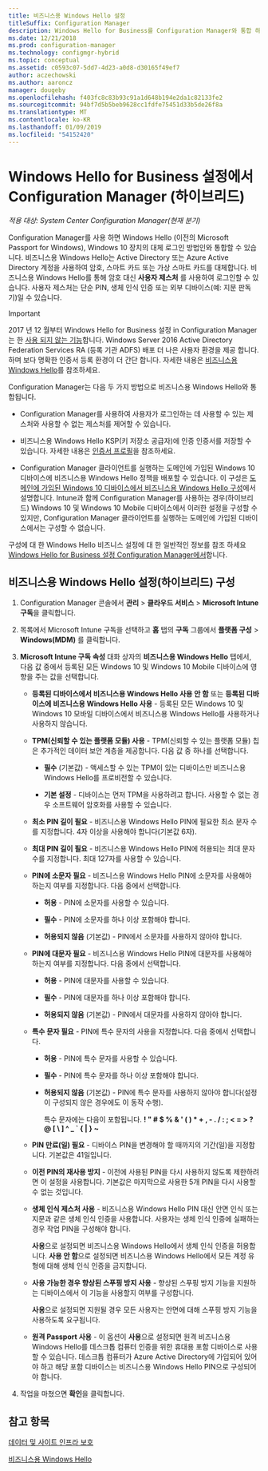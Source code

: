 ```yaml
---
title: 비즈니스용 Windows Hello 설정
titleSuffix: Configuration Manager
description: Windows Hello for Business를 Configuration Manager와 통합 하는 방법에 알아봅니다.
ms.date: 12/21/2018
ms.prod: configuration-manager
ms.technology: configmgr-hybrid
ms.topic: conceptual
ms.assetid: c0593c07-5dd7-4d23-a0d8-d30165f49ef7
author: aczechowski
ms.author: aaroncz
manager: dougeby
ms.openlocfilehash: f403fc8c83b93c91a1d648b194e2da1c82133fe2
ms.sourcegitcommit: 94bf7d5b5beb9628cc1fdfe75451d33b5de26f8a
ms.translationtype: MT
ms.contentlocale: ko-KR
ms.lasthandoff: 01/09/2019
ms.locfileid: "54152420"
---
```

# <a name="windows-hello-for-business-settings-in-configuration-manager-hybrid"></a>Windows Hello for Business 설정에서 Configuration Manager (하이브리드)

*적용 대상: System Center Configuration Manager(현재 분기)*

Configuration Manager를 사용 하면 Windows Hello (이전의 Microsoft Passport for Windows), Windows 10 장치의 대체 로그인 방법인와 통합할 수 있습니다. 비즈니스용 Windows Hello는 Active Directory 또는 Azure Active Directory 계정을 사용하여 암호, 스마트 카드 또는 가상 스마트 카드를 대체합니다. 비즈니스용 Windows Hello를 통해 암호 대신 **사용자 제스처** 를 사용하여 로그인할 수 있습니다. 사용자 제스처는 단순 PIN, 생체 인식 인증 또는 외부 디바이스(예: 지문 판독기)일 수 있습니다.  

> [!Important]  
> 2017 년 12 월부터 Windows Hello for Business 설정 in Configuration Manager는 한 [사용 되지 않는 기능](/sccm/core/plan-design/changes/deprecated/removed-and-deprecated-cmfeatures)합니다. Windows Server 2016 Active Directory Federation Services RA (등록 기관 ADFS) 배포 더 나은 사용자 환경을 제공 합니다. 하며 보다 명확한 인증서 등록 환경이 더 간단 합니다. 자세한 내용은 [비즈니스용 Windows Hello](https://docs.microsoft.com/windows/access-protection/hello-for-business/hello-identity-verification)를 참조하세요.  


Configuration Manager는 다음 두 가지 방법으로 비즈니스용 Windows Hello와 통합됩니다.  

- Configuration Manager를 사용하여 사용자가 로그인하는 데 사용할 수 있는 제스처와 사용할 수 없는 제스처를 제어할 수 있습니다.  

- 비즈니스용 Windows Hello KSP(키 저장소 공급자)에 인증 인증서를 저장할 수 있습니다. 자세한 내용은 [인증서 프로필](create-pfx-certificate-profiles.md)을 참조하세요.  

- Configuration Manager 클라이언트를 실행하는 도메인에 가입된 Windows 10 디바이스에 비즈니스용 Windows Hello 정책을 배포할 수 있습니다. 이 구성은 [도메인에 가입된 Windows 10 디바이스에서 비즈니스용 Windows Hello 구성](/sccm/protect/deploy-use/windows-hello-for-business-settings#configure-windows-hello-for-business-on-domain-joined-windows-10-devices)에서 설명합니다. Intune과 함께 Configuration Manager를 사용하는 경우(하이브리드) Windows 10 및 Windows 10 Mobile 디바이스에서 이러한 설정을 구성할 수 있지만, Configuration Manager 클라이언트를 실행하는 도메인에 가입된 디바이스에서는 구성할 수 없습니다.   

구성에 대 한 Windows Hello 비즈니스 설정에 대 한 일반적인 정보를 참조 하세요 [Windows Hello for Business 설정 Configuration Manager에서](/sccm/protect/deploy-use/windows-hello-for-business-settings)합니다.



## <a name="configure-windows-hello-for-business-settings-hybrid"></a>비즈니스용 Windows Hello 설정(하이브리드) 구성  

1. Configuration Manager 콘솔에서 **관리** > **클라우드 서비스** > **Microsoft Intune 구독**을 클릭합니다.  

2. 목록에서 Microsoft Intune 구독을 선택하고 **홈** 탭의 **구독** 그룹에서 **플랫폼 구성** > **Windows(MDM)** 를 클릭합니다.  

3. **Microsoft Intune 구독 속성** 대화 상자의 **비즈니스용 Windows Hello** 탭에서, 다음 값 중에서 등록된 모든 Windows 10 및 Windows 10 Mobile 디바이스에 영향을 주는 값을 선택합니다.  

   - **등록된 디바이스에서 비즈니스용 Windows Hello 사용 안 함** 또는 **등록된 디바이스에 비즈니스용 Windows Hello 사용** - 등록된 모든 Windows 10 및 Windows 10 모바일 디바이스에서 비즈니스용 Windows Hello를 사용하거나 사용하지 않습니다.  

   - **TPM(신뢰할 수 있는 플랫폼 모듈) 사용** - TPM(신뢰할 수 있는 플랫폼 모듈) 칩은 추가적인 데이터 보안 계층을 제공합니다. 다음 값 중 하나를 선택합니다.  

     -   **필수** (기본값) - 액세스할 수 있는 TPM이 있는 디바이스만 비즈니스용 Windows Hello를 프로비전할 수 있습니다.  

     -   **기본 설정** - 디바이스는 먼저 TPM을 사용하려고 합니다. 사용할 수 없는 경우 소프트웨어 암호화를 사용할 수 있습니다.  

   - **최소 PIN 길이 필요** - 비즈니스용 Windows Hello PIN에 필요한 최소 문자 수를 지정합니다. 4자 이상을 사용해야 합니다(기본값 6자).  

   - **최대 PIN 길이 필요** - 비즈니스용 Windows Hello PIN에 허용되는 최대 문자 수를 지정합니다. 최대 127자를 사용할 수 있습니다.  

   - **PIN에 소문자 필요** - 비즈니스용 Windows Hello PIN에 소문자를 사용해야 하는지 여부를 지정합니다. 다음 중에서 선택합니다.  

     -   **허용** - PIN에 소문자를 사용할 수 있습니다.  

     -   **필수** - PIN에 소문자를 하나 이상 포함해야 합니다.  

     -   **허용되지 않음** (기본값) - PIN에서 소문자를 사용하지 않아야 합니다.  

   - **PIN에 대문자 필요** - 비즈니스용 Windows Hello PIN에 대문자를 사용해야 하는지 여부를 지정합니다. 다음 중에서 선택합니다.  

     -   **허용** - PIN에 대문자를 사용할 수 있습니다.  

     -   **필수** - PIN에 대문자를 하나 이상 포함해야 합니다.  

     -   **허용되지 않음** (기본값) - PIN에서 대문자를 사용하지 않아야 합니다.  

   - **특수 문자 필요** - PIN에 특수 문자의 사용을 지정합니다. 다음 중에서 선택합니다.  

     - **허용** - PIN에 특수 문자를 사용할 수 있습니다.  

     - **필수** - PIN에 특수 문자를 하나 이상 포함해야 합니다.  

     - **허용되지 않음** (기본값) - PIN에 특수 문자를 사용하지 않아야 합니다(설정이 구성되지 않은 경우에도 이 동작 수행).  

       특수 문자에는 다음이 포함됩니다. **! " # $ % & ' ( ) \* + , - . / : ; < = > ? @ [ \ ] ^ _ ` { &#124; } ~**  

   - **PIN 만료(일) 필요** - 디바이스 PIN을 변경해야 할 때까지의 기간(일)을 지정합니다. 기본값은 41일입니다.  

   - **이전 PIN의 재사용 방지** - 이전에 사용된 PIN을 다시 사용하지 않도록 제한하려면 이 설정을 사용합니다. 기본값은 마지막으로 사용한 5개 PIN을 다시 사용할 수 없는 것입니다.  

   - **생체 인식 제스처 사용** - 비즈니스용 Windows Hello PIN 대신 안면 인식 또는 지문과 같은 생체 인식 인증을 사용합니다. 사용자는 생체 인식 인증에 실패하는 경우 작업 PIN을 구성해야 합니다.  

      **사용**으로 설정되면 비즈니스용 Windows Hello에서 생체 인식 인증을 허용합니다.  **사용 안 함**으로 설정되면 비즈니스용 Windows Hello에서 모든 계정 유형에 대해 생체 인식 인증을 금지합니다.  

   - **사용 가능한 경우 향상된 스푸핑 방지 사용** - 향상된 스푸핑 방지 기능을 지원하는 디바이스에서 이 기능을 사용할지 여부를 구성합니다.  

      **사용**으로 설정되면 지원될 경우 모든 사용자는 안면에 대해 스푸핑 방지 기능을 사용하도록 요구됩니다.  

   - **원격 Passport 사용** - 이 옵션이 **사용**으로 설정되면 원격 비즈니스용 Windows Hello를 데스크톱 컴퓨터 인증을 위한 휴대용 포함 디바이스로 사용할 수 있습니다. 데스크톱 컴퓨터가 Azure Active Directory에 가입되어 있어야 하고 해당 포함 디바이스는 비즈니스용 Windows Hello PIN으로 구성되어야 합니다.  

4. 작업을 마쳤으면 **확인**을 클릭합니다.  



## <a name="see-also"></a>참고 항목  

[데이터 및 사이트 인프라 보호](/sccm/protect/understand/protect-data-and-site-infrastructure)

[비즈니스용 Windows Hello](https://docs.microsoft.com/windows/security/identity-protection/hello-for-business/hello-identity-verification)  
